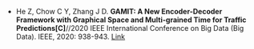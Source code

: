 * He Z, Chow C Y, Zhang J D. <b>GAMIT: A New Encoder-Decoder Framework with Graphical Space and Multi-grained Time for Traffic Predictions[C]</b>//2020 IEEE International Conference on Big Data (Big Data). IEEE, 2020: 938-943. [Link](https://ieeexplore.ieee.org/abstract/document/9378143/)